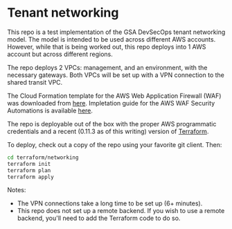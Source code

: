 # Tenant networking

This repo is a test implementation of the GSA DevSecOps tenant networking model. The model is intended to be used across different AWS accounts. However, while that is being worked out, this repo deploys into 1 AWS account but across different regions.

The repo deploys 2 VPCs: management, and an environment, with the necessary gateways. Both VPCs will be set up with a VPN connection to the shared transit VPC.

The Cloud Formation template for the AWS Web Application Firewall (WAF) was
downloaded from [here](https://s3.amazonaws.com/solutions-reference/aws-waf-security-automations/latest/aws-waf-security-automations-alb.template).
Impletation guide for the AWS WAF Security Automations is available [here](https://docs.aws.amazon.com/solutions/latest/aws-waf-security-automations).

The repo is deployable out of the box with the proper AWS programmatic credentials and a recent (0.11.3 as of this writing) version of [Terraform](https://www.terraform.io).

To deploy, check out a copy of the repo using your favorite git client. Then:

```sh
cd terraform/networking
terraform init
terraform plan
terraform apply
```

Notes:

* The VPN connections take a long time to be set up (6+ minutes).
* This repo does not set up a remote backend. If you wish to use a remote backend, you'll need to add the Terraform code to do so.
